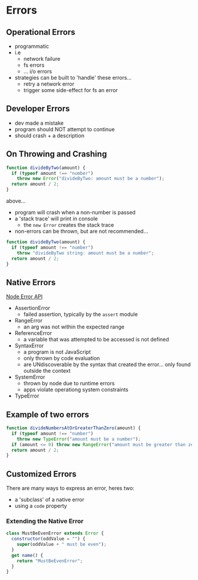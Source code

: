 # Errors

## Operational Errors

- programmatic
- i.e
  - network failure
  - fs errors
  - ... i/o errors
- strategies can be built to 'handle' these errors...
  - retry a network error
  - trigger some side-effect for fs an error

## Developer Errors

- dev made a mistake
- program should NOT attempt to continue
- should crash + a description

## On Throwing and Crashing

```js
function divideByTwo(amount) {
  if (typeof amount !== "number")
    throw new Error("divideByTwo: amount must be a number");
  return amount / 2;
}
```

above...

- program will crash when a non-number is passed
- a 'stack trace' will print in console
  - the `new Error` creates the stack trace
- non-errors can be thrown, but are not recommended...

```js
function divideByTwo(amount) {
  if (typeof amount !== "number")
    throw "divideByTwo string: amount must be a number";
  return amount / 2;
}
```

## Native Errors

[Node Error API](https://nodejs.org/api/errors.html)

- AssertionError
  - failed assertion, typically by the `assert` module
- RangeError
  - an arg was not within the expected range
- ReferenceError
  - a variable that was attempted to be accessed is not defined
- SyntaxError
  - a program is not JavaScript
  - only thrown by code evaluation
  - are UNdiscoverable by the syntax that created the error... only found outside the context
- SystemError
  - thrown by node due to runtime errors
  - apps violate operationg system constraints
- TypeError

## Example of two errors

```js
function divideNumbersAtOrGreaterThanZero(amount) {
  if (typeof amount !== "number")
    throw new TypeError("amount must be a number");
  if (amount <= 0) throw new RangeError("amount must be greater than zero");
  return amount / 2;
}
```

## Customized Errors

There are many ways to express an error, heres two:

- a 'subclass' of a native error
- using a `code` property

### Extending the Native Error

```js
class MustBeEvenError extends Error {
  constructor(oddValue = "") {
    super(oddValue + " must be even");
  }
  get name() {
    return "MustBeEvenError";
  }
}
```
